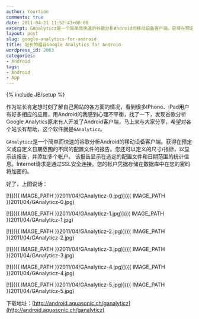 ```yaml
---
author: Yourtion
comments: true
date: 2011-04-21 11:52:43+00:00
excerpt: GAnalyticz是一个简单而快速的谷歌分析Android的移动设备客户端。获得在预定义或自定义日期范围的不同的配置文件的报告。您还可以定义的尺寸/指标，以显示该报告，并添加多个帐户。该报告显示在选定的配置文件和日期范围的统计信息。Internet请求是通过SSL安全连接。您的帐户凭据存储在数据库中在您的密码将加密的。
layout: post
slug: google-analytics-for-android
title: 站长的福音Google Analytics for Android
wordpress_id: 2063
categories:
- Android
tags:
- Android
- App
---
```

{% include JB/setup %}

作为站长肯定想时刻了解自己网站的各方面的情况，看到很多IPhone、iPad用户有好多相应的应用，用Android的我感到心理不平衡，找了一下，发现谷歌分析Google Analytics原来有人开发了Android客户端，马上来与大家分享，希望对各个站长有帮助，这个软件就是```GAnalyticz```。

```GAnalyticz```是一个简单而快速的谷歌分析Android的移动设备客户端。获得在预定义或自定义日期范围的不同的配置文件的报告。您还可以定义的尺寸/指标，以显示该报告，并添加多个帐户。
该报告显示在选定的配置文件和日期范围的统计信息。Internet请求是通过SSL安全连接。您的帐户凭据存储在数据库中在您的密码将加密的。

好了，上图说话：

[![]({{ IMAGE_PATH }}2011/04/GAnalyticz-0.jpg)]({{ IMAGE_PATH }}2011/04/GAnalyticz-0.jpg)

[![]({{ IMAGE_PATH }}2011/04/GAnalyticz-1.jpg)]({{ IMAGE_PATH }}2011/04/GAnalyticz-1.jpg)

[![]({{ IMAGE_PATH }}2011/04/GAnalyticz-2.jpg)]({{ IMAGE_PATH }}2011/04/GAnalyticz-2.jpg)

[![]({{ IMAGE_PATH }}2011/04/GAnalyticz-3.jpg)]({{ IMAGE_PATH }}2011/04/GAnalyticz-3.jpg)

[![]({{ IMAGE_PATH }}2011/04/GAnalyticz-4.jpg)]({{ IMAGE_PATH }}2011/04/GAnalyticz-4.jpg)

[![]({{ IMAGE_PATH }}2011/04/GAnalyticz-5.jpg)]({{ IMAGE_PATH }}2011/04/GAnalyticz-5.jpg)

下载地址：[http://android.aquasonic.ch/ganalyticz](http://android.aquasonic.ch/ganalyticz)


